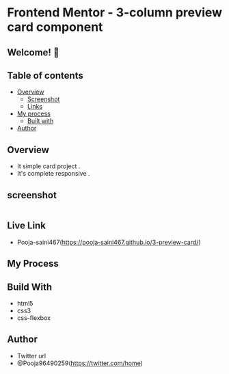# Frontend Mentor - 3-column preview card component

## Welcome! 👋

## Table of contents

- [Overview](#overview)
  - [Screenshot](#screenshot)
  - [Links](#links)
- [My process](#my-process)
  - [Built with](#built-with)
- [Author](#author)

## Overview 
- It simple card project .
- It's complete responsive . 

## screenshot
<img src="">

## Live Link
- Pooja-saini467(https://pooja-saini467.github.io/3-preview-card/)


## My Process
## Build With
- html5
- css3
- css-flexbox

## Author
- Twitter url
- @Pooja96490259(https://twitter.com/home)
